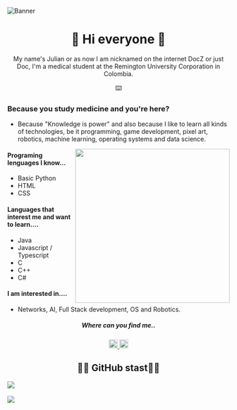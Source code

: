 ![Banner](https://user-images.githubusercontent.com/102930875/185433354-f1172ed0-800c-491e-90ed-e059bc29435e.gif)

<h1 align="center">👋 Hi everyone 👋</h1>
<p align="center">My name's Julian or as now I am nicknamed on the internet DocZ or just Doc, I'm a medical student at the Remington University Corporation in Colombia.</p>
<p align="center">⌨️</p>
<div align="left">
<h3>Because you study medicine and you're here?</h3>
<ul>
  <li>Because "Knowledge is power" and also because I like to learn all kinds of technologies, be it programming, game development, pixel art, robotics, machine learning, operating systems and data science.</li>
</ul>
<img align="right" width="350" src="https://user-images.githubusercontent.com/102930875/185813614-60958132-8fba-4519-a855-04f2f02fc465.gif">
<h4>Programing lenguages I know...</h4>
  <ul>
    <li>Basic Python</li>
    <li>HTML</li>
    <li>CSS</li>
  </ul>
 <h4>Languages that interest me and want to learn....</h4>
  <ul>
    <li>Java</li>
    <li>Javascript / Typescript</li>
    <li>C</li>
    <li>C++</li>
    <li>C#</li>
  </ul>
 <h4>I am interested in....</h4>
  <ul>
    <li>Networks, AI, Full Stack development, OS and Robotics.</li>
  </ul>
<h5 align ="center">Where can you find me..</h5>
<div align="center">
  <a href="https://twitter.com/DocZ_0525">
   <img width="20" src="https://user-images.githubusercontent.com/102930875/185516393-5fea1e0c-9324-4270-8b11-57da3e902c9f.png">
  </a>
  <a href="https://www.instagram.com/julian_almario0525/">
    <img width="20" src="https://user-images.githubusercontent.com/102930875/185516396-8c5054c5-c5ce-4250-aec6-f7b154fd5d57.png"> 
  <a/>
</div>
<h2 align ="center">👨‍💻 GitHub stast👨‍💻</h2>
<div align ="left">
  <a href="https://github.com/DoctorZ-0525">
    <img src="https://github-readme-stats.vercel.app/api?username=DoctorZ-0525&show_icons=true&theme=chartreuse-dark" />
  </a>
  <br>
  <br>
   <a href="https://github.com/DoctorZ-0525">
    <img src="https://github-readme-stats.vercel.app/api/top-langs/?username=DoctorZ-0525&layout=compact&theme=chartreuse-dark" />
  </a>
</div>
